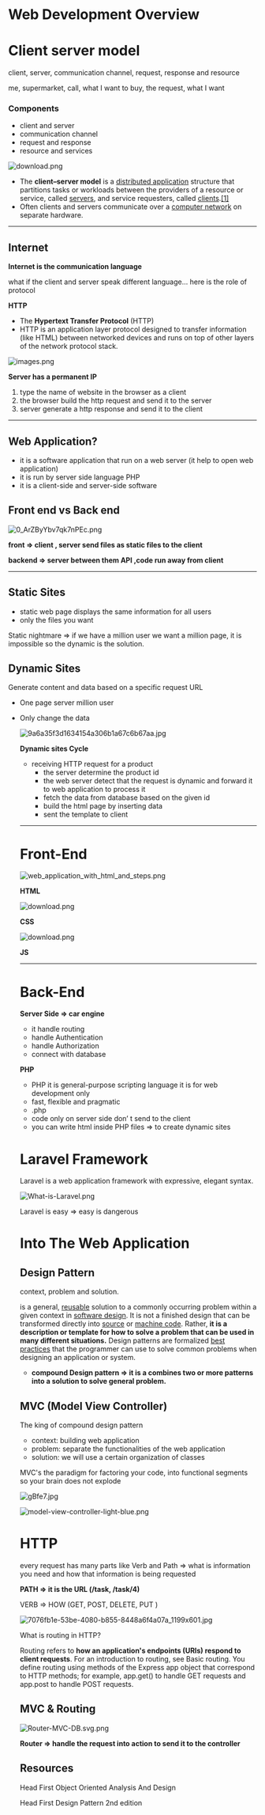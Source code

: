 # Web Development Overview

# Client server model

client, server, communication channel, request, response and resource

me, supermarket, call, what I want to buy, the request, what I want

### Components

- client and server
- communication channel
- request and response
- resource and services

![download.png](https://prod-files-secure.s3.us-west-2.amazonaws.com/82f4328f-1316-499c-976b-272748013a6c/c5e9244e-0971-4356-bd22-cca30b1c54ab/download.png)

- The **client–server model** is a [distributed application](https://en.wikipedia.org/wiki/Distributed_application) structure that partitions tasks or workloads between the providers of a resource or service, called [servers](https://en.wikipedia.org/wiki/Server_(computing)), and service requesters, called [clients](https://en.wikipedia.org/wiki/Client_(computing)).[[1]](https://en.wikipedia.org/wiki/Client%E2%80%93server_model#cite_note-1)
- Often clients and servers communicate over a [computer network](https://en.wikipedia.org/wiki/Computer_network) on separate hardware.

---

## **Internet**

**Internet is the communication language**

what if the client and server speak different language… here is the role of protocol

**HTTP** 

- The **Hypertext Transfer Protocol** (HTTP)
- HTTP is an application layer protocol designed to transfer information (like HTML) between networked devices and runs on top of other layers of the network protocol stack.

![images.png](https://prod-files-secure.s3.us-west-2.amazonaws.com/82f4328f-1316-499c-976b-272748013a6c/2e686fbb-0f20-44df-84c7-d8e7178b8128/images.png)

**Server has a permanent IP**

1. type the name of website in the browser as a client
2.  the browser build the http request and send it to the server 
3. server generate a http response and send it to the client

---

## Web Application?

- it is a software application that run on a web server (it help to open web application)
- it is run by server side language PHP
- it is a client-side and server-side software

## Front end vs Back end

![0_ArZByYbv7qk7nPEc.png](https://prod-files-secure.s3.us-west-2.amazonaws.com/82f4328f-1316-499c-976b-272748013a6c/f8346b70-b45c-4d33-b95e-aa8f61d1b52f/0_ArZByYbv7qk7nPEc.png)

**front ⇒ client , server send files as static files to the client**

 **backend ⇒ server between them API ,code run away from client**

---

## Static Sites

- static web page displays the same information for all users
- only the files you want

Static nightmare ⇒ if we have a million user we want a million page, it is impossible  so the dynamic is the solution.

## Dynamic Sites

Generate content and data based on a specific request URL 

- One page server million user
- Only change the data
    
    ![9a6a35f3d1634154a306b1a67c6b67aa.jpg](https://prod-files-secure.s3.us-west-2.amazonaws.com/82f4328f-1316-499c-976b-272748013a6c/c410d0ec-7238-4113-a230-583d51206b6d/9a6a35f3d1634154a306b1a67c6b67aa.jpg)
    
    **Dynamic sites Cycle**
    
    - receiving HTTP request for a product
        - the server determine the product id
        - the web server detect that the request is dynamic and forward it to web application to process it
        - fetch the data from database based on the given id
        - build the html page by inserting data
        - sent the template to client
    
    ---
    
    # **Front-End**
    
    ![web_application_with_html_and_steps.png](https://prod-files-secure.s3.us-west-2.amazonaws.com/82f4328f-1316-499c-976b-272748013a6c/46435581-0b6c-4f17-b205-f94ded90b29b/web_application_with_html_and_steps.png)
    
    **HTML**
    
    ![download.png](https://prod-files-secure.s3.us-west-2.amazonaws.com/82f4328f-1316-499c-976b-272748013a6c/a04bdf7e-0e33-4cdb-a072-b5396e590e14/download.png)
    
    **CSS**
    
    ![download.png](https://prod-files-secure.s3.us-west-2.amazonaws.com/82f4328f-1316-499c-976b-272748013a6c/52103a7f-5adc-488f-a77c-61a11c5188dd/download.png)
    
    **JS**
    
    ---
    
    # **Back-End**
    
    **Server Side ⇒ car engine**
    
    - it handle routing
    - handle Authentication
    - handle Authorization
    - connect with database
    
    **PHP**
    
    - PHP it is general-purpose scripting language it is for web development only
    - fast, flexible and pragmatic
    - .php
    - code only on server side don’ t send to the client
    - you can write html inside PHP files ⇒ to create dynamic sites
    
    # Laravel Framework
    
    Laravel is a web application framework with expressive, elegant syntax.
    
    ![What-is-Laravel.png](https://prod-files-secure.s3.us-west-2.amazonaws.com/82f4328f-1316-499c-976b-272748013a6c/5dc0fb7b-7603-484b-88e2-27cdef130b8e/What-is-Laravel.png)
    
    Laravel is easy ⇒ easy is dangerous 
    
    # Into The Web Application
    
    ## **Design Pattern**
    
    context, problem and solution.
    
    is a general, [reusable](https://en.wikipedia.org/wiki/Reusability) solution to a commonly occurring problem within a given context in [software design](https://en.wikipedia.org/wiki/Software_design). It is not a finished design that can be transformed directly into [source](https://en.wikipedia.org/wiki/Source_code) or [machine code](https://en.wikipedia.org/wiki/Machine_code). Rather, **it is a description or template for how to solve a problem that can be used in many different situations.** Design patterns are formalized [best practices](https://en.wikipedia.org/wiki/Best_practice) that the programmer can use to solve common problems when designing an application or system.
    
    - **compound Design pattern ⇒ it is a combines two or more patterns into a solution to solve general problem.**
    
    ## **MVC (Model View Controller)**
    
    The king of compound design pattern
    
    - context: building web application
    - problem: separate the functionalities of the web application
    - solution: we will use a certain organization of classes
    
    MVC's the paradigm for factoring your code, into functional segments so your brain does not explode
    
    ![gBfe7.jpg](https://prod-files-secure.s3.us-west-2.amazonaws.com/82f4328f-1316-499c-976b-272748013a6c/ac853207-49ff-432a-b05a-fcd9ece6ecf9/gBfe7.jpg)
    
    ![model-view-controller-light-blue.png](https://prod-files-secure.s3.us-west-2.amazonaws.com/82f4328f-1316-499c-976b-272748013a6c/0717192e-a19e-4175-83d5-cf3be9cd2d1e/model-view-controller-light-blue.png)
    
    # HTTP
    
    every request has many parts like Verb and Path ⇒ what is information you need and how that information is being requested
    
    **PATH ⇒ it is the URL (/task, /task/4)**
    
    VERB ⇒ HOW (GET, POST, DELETE, PUT )
    
    ![7076fb1e-53be-4080-b855-8448a6f4a07a_1199x601.jpg](https://prod-files-secure.s3.us-west-2.amazonaws.com/82f4328f-1316-499c-976b-272748013a6c/37c312e2-fc82-4ef1-9f21-1bbcd104c62c/7076fb1e-53be-4080-b855-8448a6f4a07a_1199x601.jpg)
    
    What is routing in HTTP?
    
    Routing refers to **how an application's endpoints (URIs) respond to client requests**. For an introduction to routing, see Basic routing. You define routing using methods of the Express app object that correspond to HTTP methods; for example, app.get() to handle GET requests and app.post to handle POST requests.
    
    ## MVC & Routing
    
    ![Router-MVC-DB.svg.png](https://prod-files-secure.s3.us-west-2.amazonaws.com/82f4328f-1316-499c-976b-272748013a6c/bbdb3178-84ff-4bff-abab-0d72a7aa9b72/Router-MVC-DB.svg.png)
    
    **Router ⇒ handle the request into action to send it to the controller**
    
    ## Resources
    
    Head First Object Oriented Analysis And Design
    
    Head First Design Pattern 2nd edition